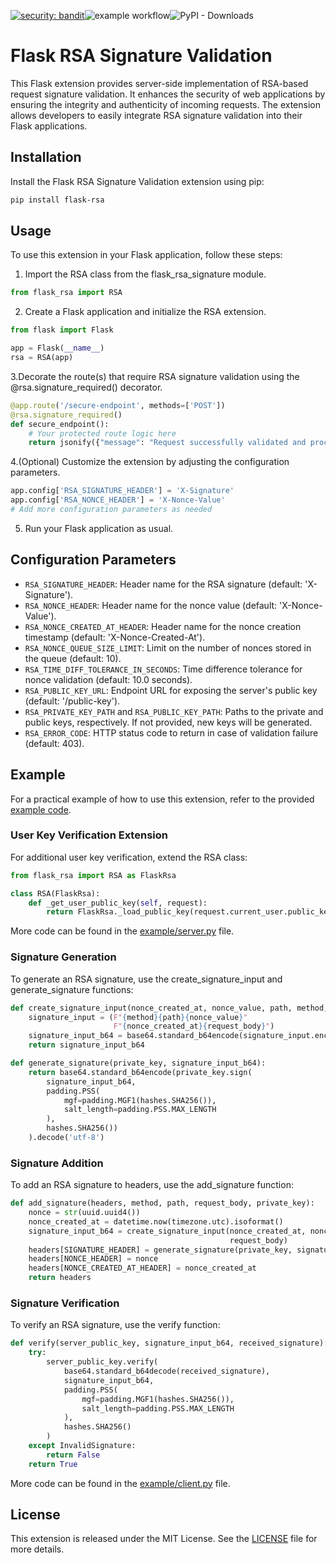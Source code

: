 [![security: bandit](https://img.shields.io/badge/security-bandit-yellow.svg)](https://github.com/PyCQA/bandit)![example workflow](https://github.com/mwalkowski/flask-rsa/actions/workflows/python-package.yml/badge.svg)![PyPI - Downloads](https://img.shields.io/pypi/dm/flask-rsa)


# Flask RSA Signature Validation
This Flask extension provides server-side implementation of RSA-based request signature validation. It enhances the security of web applications by ensuring the integrity and authenticity of incoming requests. The extension allows developers to easily integrate RSA signature validation into their Flask applications.

## Installation
Install the Flask RSA Signature Validation extension using pip:

```bash
pip install flask-rsa
```

## Usage
To use this extension in your Flask application, follow these steps:

1. Import the RSA class from the flask_rsa_signature module.

```python
from flask_rsa import RSA
```
2. Create a Flask application and initialize the RSA extension.

```python
from flask import Flask

app = Flask(__name__)
rsa = RSA(app)
```

3.Decorate the route(s) that require RSA signature validation using the @rsa.signature_required() decorator.
```python
@app.route('/secure-endpoint', methods=['POST'])
@rsa.signature_required()
def secure_endpoint():
    # Your protected route logic here
    return jsonify({"message": "Request successfully validated and processed"})
```

4.(Optional) Customize the extension by adjusting the configuration parameters.
```python
app.config['RSA_SIGNATURE_HEADER'] = 'X-Signature'
app.config['RSA_NONCE_HEADER'] = 'X-Nonce-Value'
# Add more configuration parameters as needed
```
5. Run your Flask application as usual.

## Configuration Parameters
* `RSA_SIGNATURE_HEADER`: Header name for the RSA signature (default: 'X-Signature').
* `RSA_NONCE_HEADER`: Header name for the nonce value (default: 'X-Nonce-Value').
* `RSA_NONCE_CREATED_AT_HEADER`: Header name for the nonce creation timestamp (default: 'X-Nonce-Created-At').
* `RSA_NONCE_QUEUE_SIZE_LIMIT`: Limit on the number of nonces stored in the queue (default: 10).
* `RSA_TIME_DIFF_TOLERANCE_IN_SECONDS`: Time difference tolerance for nonce validation (default: 10.0 seconds).
* `RSA_PUBLIC_KEY_URL`: Endpoint URL for exposing the server's public key (default: '/public-key').
* `RSA_PRIVATE_KEY_PATH` and `RSA_PUBLIC_KEY_PATH`: Paths to the private and public keys, respectively. If not provided, new keys will be generated.
* `RSA_ERROR_CODE`: HTTP status code to return in case of validation failure (default: 403).

## Example

For a practical example of how to use this extension, refer to the provided [example code](./examples).

### User Key Verification Extension
For additional user key verification, extend the RSA class:
```python
from flask_rsa import RSA as FlaskRsa

class RSA(FlaskRsa):
    def _get_user_public_key(self, request):
        return FlaskRsa._load_public_key(request.current_user.public_key.encode())
```

More code can be found in the [example/server.py](./examples/server.py) file.

### Signature Generation
To generate an RSA signature, use the create_signature_input and generate_signature functions:
```python
def create_signature_input(nonce_created_at, nonce_value, path, method, request_body):
    signature_input = (F"{method}{path}{nonce_value}"
                       F"{nonce_created_at}{request_body}")
    signature_input_b64 = base64.standard_b64encode(signature_input.encode())
    return signature_input_b64

def generate_signature(private_key, signature_input_b64):
    return base64.standard_b64encode(private_key.sign(
        signature_input_b64,
        padding.PSS(
            mgf=padding.MGF1(hashes.SHA256()),
            salt_length=padding.PSS.MAX_LENGTH
        ),
        hashes.SHA256())
    ).decode('utf-8')
```

### Signature Addition
To add an RSA signature to headers, use the add_signature function:
```python
def add_signature(headers, method, path, request_body, private_key):
    nonce = str(uuid.uuid4())
    nonce_created_at = datetime.now(timezone.utc).isoformat()
    signature_input_b64 = create_signature_input(nonce_created_at, nonce, path, method,
                                                 request_body)
    headers[SIGNATURE_HEADER] = generate_signature(private_key, signature_input_b64)
    headers[NONCE_HEADER] = nonce
    headers[NONCE_CREATED_AT_HEADER] = nonce_created_at
    return headers
```

### Signature Verification
To verify an RSA signature, use the verify function:
```python
def verify(server_public_key, signature_input_b64, received_signature):
    try:
        server_public_key.verify(
            base64.standard_b64decode(received_signature),
            signature_input_b64,
            padding.PSS(
                mgf=padding.MGF1(hashes.SHA256()),
                salt_length=padding.PSS.MAX_LENGTH
            ),
            hashes.SHA256()
        )
    except InvalidSignature:
        return False
    return True
```
More code can be found in the [example/client.py](./examples/client.py) file.

## License
This extension is released under the MIT License. See the [LICENSE](./LICENSE) file for more details.
